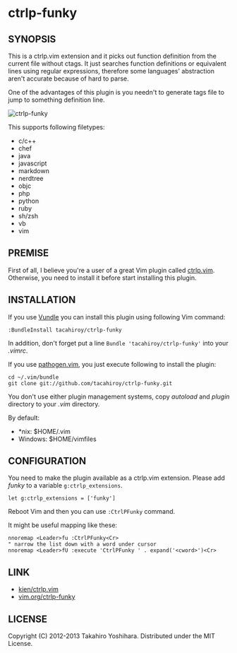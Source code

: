 ctrlp-funky
============


SYNOPSIS
----------
This is a ctrlp.vim extension and it picks out function definition from the current file without ctags. It just searches function definitions or equivalent lines using regular expressions, therefore some languages' abstraction aren't accurate because of hard to parse.

One of the advantages of this plugin is you needn't to generate tags file to jump to something definition line.

![ctrlp-funky][1]

This supports following filetypes:
* c/c++
* chef
* java
* javascript
* markdown
* nerdtree
* objc
* php
* python
* ruby
* sh/zsh
* vb
* vim


PREMISE
----------
First of all, I believe you're a user of a great Vim plugin called [ctrlp.vim](https://github.com/kien/ctrlp.vim).
Otherwise, you need to install it before start installing this plugin.


INSTALLATION
----------
If you use [Vundle](https://github.com/gmarik/vundle.git) you can install this plugin using following Vim command:

    :BundleInstall tacahiroy/ctrlp-funky

In addition, don't forget put a line `Bundle 'tacahiroy/ctrlp-funky'` into your _.vimrc_.

If you use [pathogen.vim](https://github.com/tpope/vim-pathogen), you just execute following to install the plugin:

    cd ~/.vim/bundle
    git clone git://github.com/tacahiroy/ctrlp-funky.git

You don't use either plugin management systems, copy _autoload_ and _plugin_ directory to your _.vim_ directory.

By default:
- \*nix: $HOME/.vim
- Windows: $HOME/vimfiles


CONFIGURATION
----------
You need to make the plugin available as a ctrlp.vim extension. Please add *funky* to a variable `g:ctrlp_extensions`.

    let g:ctrlp_extensions = ['funky']

Reboot Vim and then you can use `:CtrlPFunky` command.

It might be useful mapping like these:

    nnoremap <Leader>fu :CtrlPFunky<Cr>
    " narrow the list down with a word under cursor
    nnoremap <Leader>fU :execute 'CtrlPFunky ' . expand('<cword>')<Cr>


LINK
--------------

* [kien/ctrlp.vim](https://github.com/kien/ctrlp.vim)
* [vim.org/ctrlp-funky](http://www.vim.org/scripts/script.php?script_id=4592)


LICENSE
-------

Copyright (C) 2012-2013 Takahiro Yoshihara. Distributed under the MIT License.

[1]: http://i.imgur.com/yO4PWAF.png

